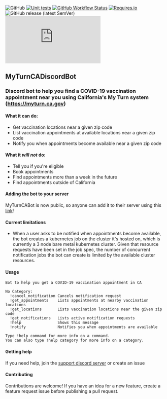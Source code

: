 ![GitHub](https://img.shields.io/github/license/adamjenkins1/MyTurnCADiscordBot) 
[![Unit tests](https://img.shields.io/github/workflow/status/adamjenkins1/MyTurnCADiscordBot/Unit%20tests?label=unit%20tests)](https://github.com/adamjenkins1/MyTurnCADiscordBot/actions/workflows/unit-tests.yml)
[![GitHub Workflow Status](https://img.shields.io/github/workflow/status/adamjenkins1/MyTurnCADiscordBot/Docker%20Build%20and%20Push%20on%20push)](https://github.com/adamjenkins1/MyTurnCADiscordBot/actions/workflows/docker-build-and-push.yml)
[![Requires.io](https://img.shields.io/requires/github/adamjenkins1/MyTurnCADiscordBot/main)](https://requires.io/github/adamjenkins1/MyTurnCADiscordBot/requirements/?branch=main)
![GitHub release (latest SemVer)](https://img.shields.io/github/v/release/adamjenkins1/MyTurnCADiscordBot?sort=semver)
![Discord Bot status](https://img.shields.io/badge/dynamic/json?logo=discord&label=MyTurnCABot&query=%24.members[%3F(%40.username%20%3D%3D%20%22MyTurnCABot%22)].status&url=https%3A%2F%2Fdiscord.com%2Fapi%2Fguilds%2F815762834013028353%2Fwidget.json)

## MyTurnCADiscordBot
### Discord bot to help you find a COVID-19 vaccination appointment near you using California's My Turn system (https://myturn.ca.gov)

#### What it can do: 
  * Get vaccination locations near a given zip code
  * List vaccination appointments at available locations near a given zip code
  * Notify you when appointments become available near a given zip code 
#### What it *will not* do: 
  * Tell you if you're eligible
  * Book appointments 
  * Find appointments more than a week in the future
  * Find appointments outside of California

#### Adding the bot to your server
MyTurnCABot is now public, so anyone can add it to their server using this [link](https://discord.com/api/oauth2/authorize?client_id=814292600747458600&permissions=67584&scope=bot)!

#### Current limitations
  * When a user asks to be notified when appointments become available, the bot creates a kubernetes job on the cluster it's hosted on, which is 
    currently a 3 node bare metal kubernetes cluster. Given that resource requests have been set in the job spec, the number of concurrent
    notification jobs the bot can create is limited by the available cluster resources.

#### Usage
```
Bot to help you get a COVID-19 vaccination appointment in CA

No Category:
  !cancel_notification Cancels notification request
  !get_appointments    Lists appointments at nearby vaccination locations
  !get_locations       Lists vaccination locations near the given zip code
  !get_notifications   Lists active notification requests
  !help                Shows this message
  !notify              Notifies you when appointments are available

Type !help command for more info on a command.
You can also type !help category for more info on a category.
```

#### Getting help
If you need help, join the [support discord server](https://discord.gg/mJVYgP6qsP) or create an issue

#### Contributing
Contributions are welcome! If you have an idea for a new feature, create a feature request issue before publishing a pull request.
